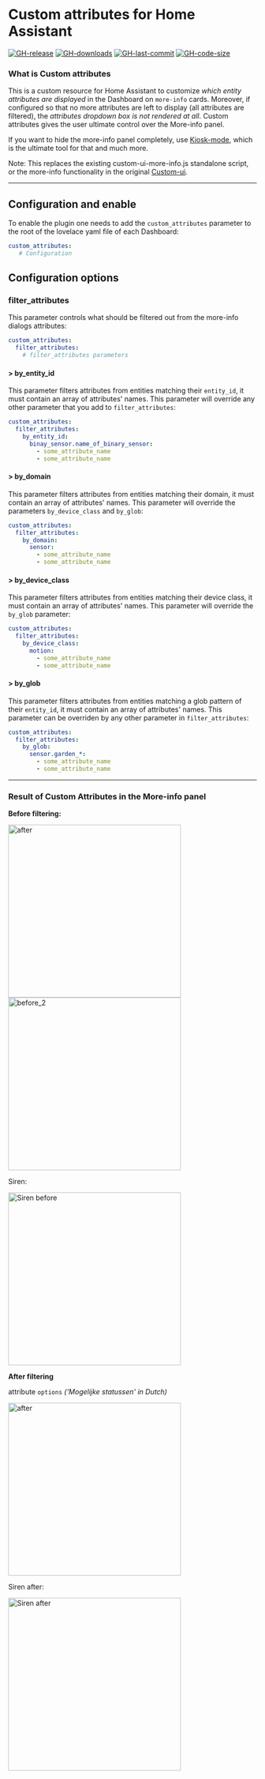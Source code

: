 # Custom attributes for Home Assistant

[![GH-release](https://img.shields.io/github/v/release/Mariusthvdb/custom-attributes.svg?style=flat-square)](https://github.com/Mariusthvdb/custom-attributes/releases)
[![GH-downloads](https://img.shields.io/github/downloads/Mariusthvdb/custom-attributes/total?style=flat-square)](https://github.com/Mariusthvdb/custom-attributes/releases)
[![GH-last-commit](https://img.shields.io/github/last-commit/Mariusthvdb/custom-attributes.svg?style=flat-square)](https://github.com/Mariusthvdb/custom-attributes/commits/master)
[![GH-code-size](https://img.shields.io/github/languages/code-size/Mariusthvdb/custom-attributes.svg?color=red&style=flat-square)](https://github.com/Mariusthvdb/custom-attributes)

### What is Custom attributes
This is a custom resource for Home Assistant to customize *which entity attributes are displayed* in the Dashboard on `more-info` cards.
Moreover, if configured so that no more attributes are left to display (all attributes are filtered), the *attributes dropdown box is not rendered at all*.
Custom attributes gives the user ultimate control over the More-info panel.

If you want to hide the more-info panel completely, use [Kiosk-mode](https://github.com/NemesisRE/kiosk-mode), which is the ultimate tool for that and much more.

Note: This replaces the existing custom-ui-more-info.js standalone script, or the more-info functionality in the original [Custom-ui](https://github.com/Mariusthvdb/custom-ui).

_______
## Configuration and enable

To enable the plugin one needs to add the `custom_attributes` parameter to the root of the lovelace yaml file of each Dashboard:

```yaml
custom_attributes:
   # Configuration
```

## Configuration options

### filter_attributes

This parameter controls what should be filtered out from the more-info dialogs attributes:

```yaml
custom_attributes:
  filter_attributes:
    # filter_attributes parameters   
```

#### > by_entity_id

This parameter filters attributes from entities matching their `entity_id`, it must contain an array of attributes' names. This parameter will override any other parameter that you add to `filter_attributes`:

```yaml
custom_attributes:
  filter_attributes:
    by_entity_id:
      binay_sensor.name_of_binary_sensor:
        - some_attribute_name
        - some_attribute_name
```

#### > by_domain

This parameter filters attributes from entities matching their domain, it must contain an array of attributes' names. This parameter will override the parameters `by_device_class` and `by_glob`:

```yaml
custom_attributes:
  filter_attributes:
    by_domain:
      sensor:
        - some_attribute_name
        - some_attribute_name
```

#### > by_device_class

This parameter filters attributes from entities matching their device class, it must contain an array of attributes' names. This parameter will override the `by_glob` parameter:

```yaml
custom_attributes:
  filter_attributes:
    by_device_class:
      motion:
        - some_attribute_name
        - some_attribute_name
```

#### > by_glob

This parameter filters attributes from entities matching a glob pattern of their `entity_id`, it must contain an array of attributes' names. This parameter can be overriden by any other parameter in `filter_attributes`:

```yaml
custom_attributes:
  filter_attributes:
    by_glob:
      sensor.garden_*:
        - some_attribute_name
        - some_attribute_name
```

____

### Result of Custom Attributes in the More-info panel

**Before filtering:**

<img width="350" alt="after" src="https://github.com/Mariusthvdb/custom-attributes/assets/33354141/9cca52a4-2179-45f6-add3-be08b063381f">

<img width="350" alt="before_2" src="https://github.com/Mariusthvdb/custom-attributes/assets/33354141/158d7019-e3c4-40f8-9d31-c5a931a29c6d">

Siren:

<img width="350" alt="Siren before" src="https://github.com/Mariusthvdb/custom-attributes/assets/33354141/cb66242c-908e-46dc-aa72-2512759871a5">

**After filtering**

attribute `options` *('Mogelijke statussen' in Dutch)*

<img width="350" alt="after" src="https://github.com/Mariusthvdb/custom-attributes/assets/33354141/586ae28e-7799-49f3-8be7-2e41096e8f80">

Siren after:

<img width="350" alt="Siren after" src="https://github.com/Mariusthvdb/custom-attributes/assets/33354141/d2cc0773-28e9-4dba-9328-1292f117db33">
